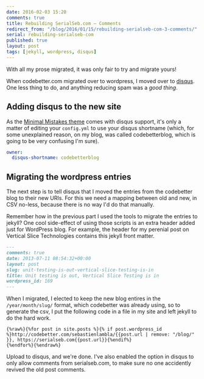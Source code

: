```yaml
---
date: 2016-02-03 15:20
comments: true
title: Rebuilding SerialSeb.com – Comments
redirect_from: "/blog/2016/01/15/rebuilding-serialseb-com-3-comments/"
serial: rebuilding-serialseb-com
published: true
layout: post
tags: [jekyll, wordpress, disqus]
---
```

With all my prose migrated, it was only fair to try and migrate yours!

When codebetter.com migrated over to wordpress, I moved over to [disqus][disqus]. One less thing to do, and anything reducing spam was a *good thing*.

## Adding disqus to the new site

As the [Minimal Mistakes theme][minimal-mistakes] comes with disqus support, it's only a matter of editing your `config.yml` to use your disqus shortname (which, for some unexplained reason, on my blog, was called codebetterblog, which is going to be very confusing I'm sure).

```yml
owner:
  disqus-shortname: codebetterblog
```

## Migrating the wordpress entries

The next step is to tell disqus that I moved the entries from the codebetter blog to their new URIs. For this we need a mapping between old and new, in CSV no-less, because there is no way I'd do that manually.

Remember how in the previous part I used the tools to migrate the entries to jekyll? One cool side-effect of using those scripts is an extra header added just for WordPress blog. For example, the header for my perenial post on Vertical Slice Technologies contains this jekyll front matter.

```markdown
---
comments: true
date: 2013-07-11 08:54:32+00:00
layout: post
slug: unit-testing-is-out-vertical-slice-testing-is-in
title: Unit testing is out, Vertical Slice Testing is in
wordpress_id: 169
---
```

When I migrated, I elected to keep the new blog entires in the `/year/month/slug/` format, which codebetter was already using, so to generate the csv, I put the following code in a file in my site and left jekyll to do the hard work.

```
{%raw%}{%for post in site.posts %}{% if post.wordpress_id %}http://codebetter.com/sebastienlambla/{{post.url | remove: "/blog/" }}, https://serialseb.com{{post.url}}{%endif%}
{%endfor%}{%endraw%}
```
Upload to disqus, and we're done. I've also enabled the option in disqus to only allow comments from serialseb.com, to make sure no one accidently revived the old post comments.

[disqus]: <https://disqus.com>
[minimal-mistakes]:<https://mademistakes.com/minimal-mistakes/>
